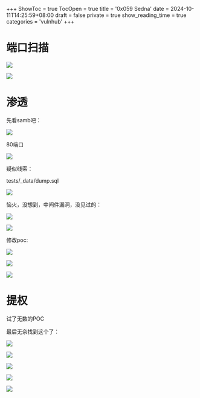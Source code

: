 +++
ShowToc = true
TocOpen = true
title = '0x059 Sedna'
date = 2024-10-11T14:25:59+08:00
draft = false
private = true
show_reading_time = true
categories = 'vulnhub'
+++



# 端口扫描

![](/vulnhub_img/WEBRESOURCEc135975b771204af23cdab25abe64e82image.png)

![](/vulnhub_img/WEBRESOURCEaa778fd28e434b1b3b9adbe24cb85a9eimage.png)

# 渗透

先看samb吧：

![](/vulnhub_img/WEBRESOURCE5e29a48c49bd12b7b99e6fc9671af808image.png)

80端口

![](/vulnhub_img/WEBRESOURCE45c8ad22204e88076863d1d3f486853cimage.png)

疑似线索：

tests/_data/dump.sql

![](/vulnhub_img/WEBRESOURCE18da2beffdffc3acbddc3bafd1ca247fimage.png)

恼火，没想到，中间件漏洞，没见过的：

![](/vulnhub_img/WEBRESOURCE4b888a8cfc792dfd5a560b414e0dd46aimage.png)

![](/vulnhub_img/WEBRESOURCE718aab8b67187e563187c6e28f306b39image.png)

修改poc:

![](/vulnhub_img/WEBRESOURCE366be6ed4caac38271c4a58bccf02ff1image.png)

![](/vulnhub_img/WEBRESOURCE4811b1e61ed5b39aafab3687c248ca06image.png)

![](/vulnhub_img/WEBRESOURCEa815e56eee76a861fd14af9504f6a870image.png)

# 提权

试了无数的POC

最后无奈找到这个了：

![](/vulnhub_img/WEBRESOURCE6c2f26be610b59cf38575fc60d7cbb49image.png)

![](/vulnhub_img/WEBRESOURCE1bf036cedb6d1e303899d2f797ccaf45image.png)

![](/vulnhub_img/WEBRESOURCE5cf27c92f92e4873419c8366bf2f80aeimage.png)

![](/vulnhub_img/WEBRESOURCE6161a6e5f75e884bce7fc4c7aec612adimage.png)

![](/vulnhub_img/WEBRESOURCE477bbe6399bbfe714432f7946efb8842image.png)
